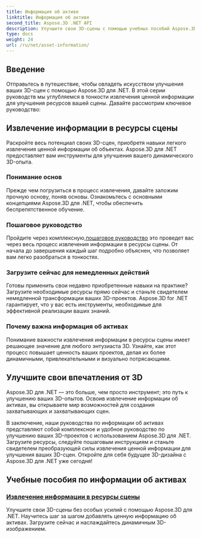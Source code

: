 ```yaml
---
title: Информация об активе
linktitle: Информация об активе
second_title: Aspose.3D .NET API
description: Улучшите свои 3D-сцены с помощью учебных пособий Aspose.3D for .NET. Откройте для себя искусство извлечения ценной информации об активах, чтобы улучшить динамичность 3D-просмотра. Скачать сейчас!
type: docs
weight: 24
url: /ru/net/asset-information/
---
```


## Введение

Отправьтесь в путешествие, чтобы овладеть искусством улучшения ваших 3D-сцен с помощью Aspose.3D для .NET. В этой серии руководств мы углубляемся в тонкости извлечения ценной информации для улучшения ресурсов вашей сцены. Давайте рассмотрим ключевое руководство:

## Извлечение информации в ресурсы сцены

Раскройте весь потенциал своих 3D-сцен, приобретя навыки легкого извлечения ценной информации об объектах. Aspose.3D для .NET предоставляет вам инструменты для улучшения вашего динамического 3D-опыта.

### Понимание основ

Прежде чем погрузиться в процесс извлечения, давайте заложим прочную основу, поняв основы. Ознакомьтесь с основными концепциями Aspose.3D для .NET, чтобы обеспечить беспрепятственное обучение.

### Пошаговое руководство

 Пройдите через комплексную,[пошаговое руководство](./information-to-scene/) это проведет вас через весь процесс извлечения информации в ресурсы сцены. От начала до завершения каждый шаг подробно объяснен, что позволяет вам легко разобраться в тонкостях.

### Загрузите сейчас для немедленных действий

Готовы применить свои недавно приобретенные навыки на практике? Загрузите необходимые ресурсы прямо сейчас и станьте свидетелем немедленной трансформации ваших 3D-проектов. Aspose.3D for .NET гарантирует, что у вас есть инструменты, необходимые для эффективной реализации ваших знаний.

### Почему важна информация об активах

Понимание важности извлечения информации в ресурсы сцены имеет решающее значение для любого энтузиаста 3D. Узнайте, как этот процесс повышает ценность ваших проектов, делая их более динамичными, привлекательными и визуально потрясающими.

## Улучшите свои впечатления от 3D

Aspose.3D для .NET — это больше, чем просто инструмент; это путь к улучшению ваших 3D-опытов. Освоив извлечение информации об активах, вы открываете мир возможностей для создания захватывающих и захватывающих сцен.

В заключение, наши руководства по информации об активах представляют собой комплексное и удобное руководство по улучшению ваших 3D-проектов с использованием Aspose.3D для .NET. Загрузите ресурсы, следуйте пошаговым инструкциям и станьте свидетелем преобразующей силы извлечения ценной информации для улучшения ваших 3D-сцен. Откройте для себя будущее 3D-дизайна с Aspose.3D для .NET уже сегодня!
## Учебные пособия по информации об активах
### [Извлечение информации в ресурсы сцены](./information-to-scene/)
Улучшите свои 3D-сцены без особых усилий с помощью Aspose.3D для .NET. Научитесь шаг за шагом добавлять ценную информацию об активах. Загрузите сейчас и наслаждайтесь динамичным 3D-изображением.